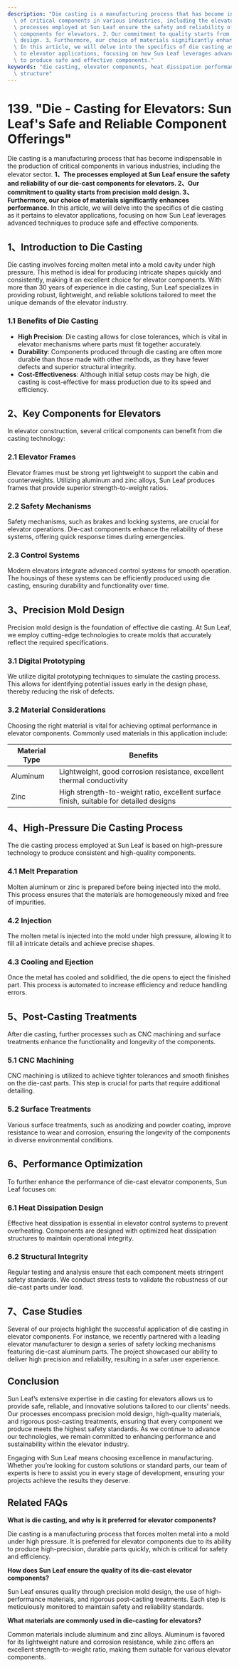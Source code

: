 ```yaml
---
description: "Die casting is a manufacturing process that has become indispensable in the production\
  \ of critical components in various industries, including the elevator sector. **1、The\
  \ processes employed at Sun Leaf ensure the safety and reliability of our die-cast\
  \ components for elevators. 2、Our commitment to quality starts from precision mold\
  \ design. 3、Furthermore, our choice of materials significantly enhances performance.**\
  \ In this article, we will delve into the specifics of die casting as it pertains\
  \ to elevator applications, focusing on how Sun Leaf leverages advanced techniques\
  \ to produce safe and effective components."
keywords: "die casting, elevator components, heat dissipation performance, heat dissipation\
  \ structure"
---
```

# 139. "Die - Casting for Elevators: Sun Leaf's Safe and Reliable Component Offerings"

Die casting is a manufacturing process that has become indispensable in the production of critical components in various industries, including the elevator sector. **1、The processes employed at Sun Leaf ensure the safety and reliability of our die-cast components for elevators. 2、Our commitment to quality starts from precision mold design. 3、Furthermore, our choice of materials significantly enhances performance.** In this article, we will delve into the specifics of die casting as it pertains to elevator applications, focusing on how Sun Leaf leverages advanced techniques to produce safe and effective components.

## 1、Introduction to Die Casting

Die casting involves forcing molten metal into a mold cavity under high pressure. This method is ideal for producing intricate shapes quickly and consistently, making it an excellent choice for elevator components. With more than 30 years of experience in die casting, Sun Leaf specializes in providing robust, lightweight, and reliable solutions tailored to meet the unique demands of the elevator industry.

### 1.1 Benefits of Die Casting

- **High Precision**: Die casting allows for close tolerances, which is vital in elevator mechanisms where parts must fit together accurately.
- **Durability**: Components produced through die casting are often more durable than those made with other methods, as they have fewer defects and superior structural integrity.
- **Cost-Effectiveness**: Although initial setup costs may be high, die casting is cost-effective for mass production due to its speed and efficiency.

## 2、Key Components for Elevators

In elevator construction, several critical components can benefit from die casting technology:

### 2.1 Elevator Frames

Elevator frames must be strong yet lightweight to support the cabin and counterweights. Utilizing aluminum and zinc alloys, Sun Leaf produces frames that provide superior strength-to-weight ratios.

### 2.2 Safety Mechanisms

Safety mechanisms, such as brakes and locking systems, are crucial for elevator operations. Die-cast components enhance the reliability of these systems, offering quick response times during emergencies.

### 2.3 Control Systems

Modern elevators integrate advanced control systems for smooth operation. The housings of these systems can be efficiently produced using die casting, ensuring durability and functionality over time.

## 3、Precision Mold Design

Precision mold design is the foundation of effective die casting. At Sun Leaf, we employ cutting-edge technologies to create molds that accurately reflect the required specifications.

### 3.1 Digital Prototyping

We utilize digital prototyping techniques to simulate the casting process. This allows for identifying potential issues early in the design phase, thereby reducing the risk of defects.

### 3.2 Material Considerations

Choosing the right material is vital for achieving optimal performance in elevator components. Commonly used materials in this application include:

| Material Type | Benefits |
|---------------|----------|
| Aluminum      | Lightweight, good corrosion resistance, excellent thermal conductivity |
| Zinc          | High strength-to-weight ratio, excellent surface finish, suitable for detailed designs |

## 4、High-Pressure Die Casting Process

The die casting process employed at Sun Leaf is based on high-pressure technology to produce consistent and high-quality components.

### 4.1 Melt Preparation

Molten aluminum or zinc is prepared before being injected into the mold. This process ensures that the materials are homogeneously mixed and free of impurities.

### 4.2 Injection

The molten metal is injected into the mold under high pressure, allowing it to fill all intricate details and achieve precise shapes.

### 4.3 Cooling and Ejection

Once the metal has cooled and solidified, the die opens to eject the finished part. This process is automated to increase efficiency and reduce handling errors.

## 5、Post-Casting Treatments

After die casting, further processes such as CNC machining and surface treatments enhance the functionality and longevity of the components.

### 5.1 CNC Machining

CNC machining is utilized to achieve tighter tolerances and smooth finishes on the die-cast parts. This step is crucial for parts that require additional detailing.

### 5.2 Surface Treatments

Various surface treatments, such as anodizing and powder coating, improve resistance to wear and corrosion, ensuring the longevity of the components in diverse environmental conditions.

## 6、Performance Optimization

To further enhance the performance of die-cast elevator components, Sun Leaf focuses on:

### 6.1 Heat Dissipation Design

Effective heat dissipation is essential in elevator control systems to prevent overheating. Components are designed with optimized heat dissipation structures to maintain operational integrity.

### 6.2 Structural Integrity

Regular testing and analysis ensure that each component meets stringent safety standards. We conduct stress tests to validate the robustness of our die-cast parts under load.

## 7、Case Studies

Several of our projects highlight the successful application of die casting in elevator components. For instance, we recently partnered with a leading elevator manufacturer to design a series of safety locking mechanisms featuring die-cast aluminum parts. The project showcased our ability to deliver high precision and reliability, resulting in a safer user experience.

## Conclusion

Sun Leaf’s extensive expertise in die casting for elevators allows us to provide safe, reliable, and innovative solutions tailored to our clients' needs. Our processes encompass precision mold design, high-quality materials, and rigorous post-casting treatments, ensuring that every component we produce meets the highest safety standards. As we continue to advance our technologies, we remain committed to enhancing performance and sustainability within the elevator industry.

Engaging with Sun Leaf means choosing excellence in manufacturing. Whether you’re looking for custom solutions or standard parts, our team of experts is here to assist you in every stage of development, ensuring your projects achieve the results they deserve.

## Related FAQs

**What is die casting, and why is it preferred for elevator components?**

Die casting is a manufacturing process that forces molten metal into a mold under high pressure. It is preferred for elevator components due to its ability to produce high-precision, durable parts quickly, which is critical for safety and efficiency.

**How does Sun Leaf ensure the quality of its die-cast elevator components?**

Sun Leaf ensures quality through precision mold design, the use of high-performance materials, and rigorous post-casting treatments. Each step is meticulously monitored to maintain safety and reliability standards.

**What materials are commonly used in die-casting for elevators?**

Common materials include aluminum and zinc alloys. Aluminum is favored for its lightweight nature and corrosion resistance, while zinc offers an excellent strength-to-weight ratio, making them suitable for various elevator components.
